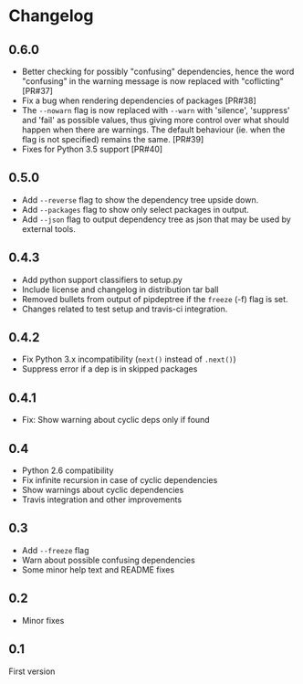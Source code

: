 Changelog
=========

0.6.0
-----

* Better checking for possibly "confusing" dependencies, hence the
  word "confusing" in the warning message is now replaced with
  "coflicting" [PR#37]
* Fix a bug when rendering dependencies of packages [PR#38]
* The ``--nowarn`` flag is now replaced with ``--warn`` with
  'silence', 'suppress' and 'fail' as possible values, thus giving
  more control over what should happen when there are warnings. The
  default behaviour (ie. when the flag is not specified) remains the
  same.  [PR#39]
* Fixes for Python 3.5 support [PR#40]

0.5.0
-----

* Add `--reverse` flag to show the dependency tree upside down.
* Add `--packages` flag to show only select packages in output.
* Add `--json` flag to output dependency tree as json that may be used
  by external tools.


0.4.3
-----

* Add python support classifiers to setup.py
* Include license and changelog in distribution tar ball
* Removed bullets from output of pipdeptree if the `freeze` (-f) flag
  is set.
* Changes related to test setup and travis-ci integration.


0.4.2
-----

* Fix Python 3.x incompatibility (`next()` instead of `.next()`)
* Suppress error if a dep is in skipped packages

0.4.1
-----

* Fix: Show warning about cyclic deps only if found

0.4
---

* Python 2.6 compatibility
* Fix infinite recursion in case of cyclic dependencies
* Show warnings about cyclic dependencies
* Travis integration and other improvements

0.3
---

* Add `--freeze` flag
* Warn about possible confusing dependencies
* Some minor help text and README fixes

0.2
---

* Minor fixes

0.1
---

First version
